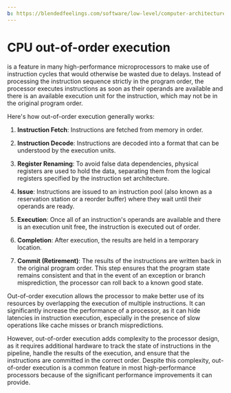```yaml
---
b: https://blendedfeelings.com/software/low-level/computer-architecture/out-of-order-execution.md
---
```


# CPU out-of-order execution 
is a feature in many high-performance microprocessors to make use of instruction cycles that would otherwise be wasted due to delays. Instead of processing the instruction sequence strictly in the program order, the processor executes instructions as soon as their operands are available and there is an available execution unit for the instruction, which may not be in the original program order.

Here's how out-of-order execution generally works:

1. **Instruction Fetch**: Instructions are fetched from memory in order.

2. **Instruction Decode**: Instructions are decoded into a format that can be understood by the execution units.

3. **Register Renaming**: To avoid false data dependencies, physical registers are used to hold the data, separating them from the logical registers specified by the instruction set architecture.

4. **Issue**: Instructions are issued to an instruction pool (also known as a reservation station or a reorder buffer) where they wait until their operands are ready.

5. **Execution**: Once all of an instruction's operands are available and there is an execution unit free, the instruction is executed out of order.

6. **Completion**: After execution, the results are held in a temporary location.

7. **Commit (Retirement)**: The results of the instructions are written back in the original program order. This step ensures that the program state remains consistent and that in the event of an exception or branch misprediction, the processor can roll back to a known good state.

Out-of-order execution allows the processor to make better use of its resources by overlapping the execution of multiple instructions. It can significantly increase the performance of a processor, as it can hide latencies in instruction execution, especially in the presence of slow operations like cache misses or branch mispredictions.

However, out-of-order execution adds complexity to the processor design, as it requires additional hardware to track the state of instructions in the pipeline, handle the results of the execution, and ensure that the instructions are committed in the correct order. Despite this complexity, out-of-order execution is a common feature in most high-performance processors because of the significant performance improvements it can provide.